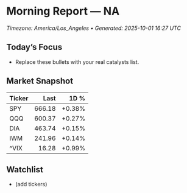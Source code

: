 # Morning Report — NA
_Timezone: America/Los_Angeles • Generated: 2025-10-01 16:27 UTC_

## Today’s Focus
- Replace these bullets with your real catalysts list.

## Market Snapshot
| Ticker | Last | 1D % |
|---|---:|---:|
| SPY | 666.18 | +0.38% |
| QQQ | 600.37 | +0.27% |
| DIA | 463.74 | +0.15% |
| IWM | 241.96 | +0.14% |
| ^VIX | 16.28 | +0.99% |

## Watchlist
- (add tickers)
